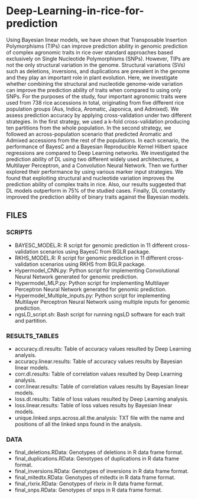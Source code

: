 # Deep-Learning-in-rice-for-prediction

Using Bayesian linear models, we have shown that Transposable Insertion Polymorphisms (TIPs) can improve prediction ability in genomic prediction of complex agronomic traits in rice over standard approaches based exclusively on Single Nucleotide Polymorphisms (SNPs). However, TIPs are not the only structural variation in the genome. Structural variations (SVs) such as deletions, inversions, and duplications are prevalent in the genome and they play an important role in plant evolution. Here, we investigate whether combining the structural and nucleotide genome-wide variation can improve the prediction ability of traits when compared to using only SNPs. For the purposes of the study, four important agronomic traits were used from 738 rice accessions in total, originating from five different rice population groups (Aus, Indica, Aromatic, Japonica, and Admixed). We assess prediction accuracy by applying cross-validation under two different strategies. In the first strategy, we used a k-fold cross-validation producing ten partitions from the whole population. In the second strategy, we followed an across-population scenario that predicted Aromatic and Admixed accessions from the rest of the populations. In each scenario, the performance of BayesC and a Bayesian Reproducible Kernel Hilbert space regressions are compared to Deep Learning networks. We investigated the prediction ability of DL using two different widely used architectures, a Multilayer Perceptron, and a Convolution Neural Network. Then we further explored their performance by using various marker input strategies. We found that exploiting structural and nucleotide variation improves the prediction ability of complex traits in rice. Also, our results suggested that DL models outperform in 75% of the studied cases. Finally, DL constantly improved the prediction ability of binary traits against the Bayesian models.


## FILES
### SCRIPTS
* BAYESC_MODEL.R: R script for genomic prediction in 11 different cross-validation scenarios using BayesC from BGLR package.
* RKHS_MODEL.R: R script for genomic prediction in 11 different cross-validation scenarios using RKHS from BGLR package.
* Hypermodel_CNN.py: Python script for implementing Convolutional Neural Network generated for genomic prediction.
* Hypermodel_MLP.py: Python script for implementing Multilayer Perceptron Neural Network generated for genomic prediction.
* Hypermodel_Multiple_inputs.py: Python script for implementing Multilayer Perceptron Neural Network using multiple inputs for genomic prediction.
* ngsLD_script.sh: Bash script for running ngsLD software for each trait and partition.

### RESULTS_TABLES
* accuracy.dl.results: Table of accuracy values resulted by Deep Learning analysis.
* accuracy.linear.results: Table of accuracy values results by Bayesian linear models.
* corr.dl.results: Table of correlation values resulted by Deep Learning analysis.
* corr.linear.results: Table of correlation values results by Bayesian linear models.
* loss.dl.results: Table of loss values resulted by Deep Learning analysis.
* loss.linear.results: Table of loss values results by Bayesian linear models.
* unique.linked.snps.across.all.the.analysis: TXT file with the name and positions of all the linked snps found in the analysis.

### DATA
* final_deletions.RData: Genotypes of deletions in R data frame format.
* final_duplications.RData: Genotypes of duplications in R data frame format.
* final_inversions.RData: Genotypes of inversions in R data frame format.
* final_mitedtx.RData: Genotypes of mitedtx in R data frame format.
* final_rlxrix.RData: Genotypes of rlxrix in R data frame format.
* final_snps.RData: Genotypes of snps in R data frame format.
